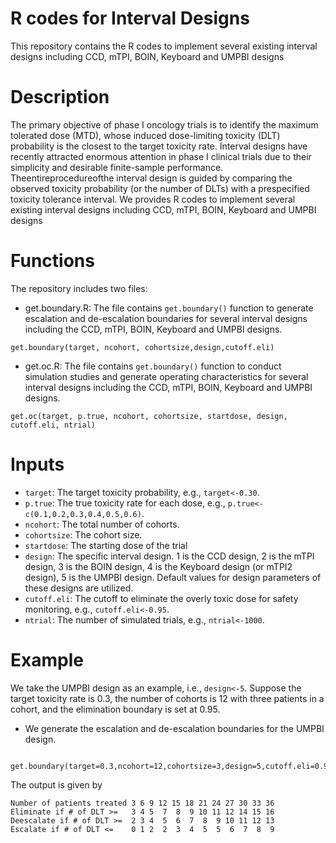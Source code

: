 # R codes for Interval Designs
This repository contains the R codes to implement several existing interval designs including CCD, mTPI, BOIN, Keyboard and UMPBI designs

# Description
The primary objective of phase I oncology trials is to identify the maximum tolerated dose (MTD), whose induced dose-limiting toxicity (DLT) probability is the closest to the target toxicity rate. Interval designs have recently attracted enormous attention in phase I clinical trials due to their simplicity and desirable finite-sample performance. Theentireprocedureofthe interval design is guided by comparing the observed toxicity probability (or the number of DLTs) with a prespecified toxicity tolerance interval. We provides R codes to implement several existing interval designs including CCD, mTPI, BOIN, Keyboard and UMPBI designs

# Functions
The repository includes two files:
* get.boundary.R: The file contains ```get.boundary()``` function to generate escalation and de-escalation boundaries for several interval designs including the CCD, mTPI, BOIN, Keyboard and UMPBI designs.
```rscript
get.boundary(target, ncohort, cohortsize,design,cutoff.eli)
```
* get.oc.R: The file contains ```get.boundary()``` function to conduct simulation studies and generate operating characteristics for several interval designs including the CCD, mTPI, BOIN, Keyboard and UMPBI designs.
```rscript
get.oc(target, p.true, ncohort, cohortsize, startdose, design, cutoff.eli, ntrial)
```

# Inputs
* ```target```: The target toxicity probability, e.g., ```target<-0.30```.
* ```p.true```: The true toxicity rate for each dose, e.g., ```p.true<-c(0.1,0.2,0.3,0.4,0.5,0.6)```.
* ```ncohort```: The total number of cohorts.
* ```cohortsize```: The cohort size.
* ```startdose```: The starting dose of the trial
* ```design```: The specific interval design. 1 is the CCD design, 2 is the mTPI design, 3 is the BOIN design, 4 is the Keyboard design (or mTPI2 design), 5 is the UMPBI design. Default values for design parameters of these designs are utilized.
* ```cutoff.eli```: The cutoff to eliminate the overly toxic dose for safety monitoring, e.g., ```cutoff.eli<-0.95```.
* ```ntrial```: The number of simulated trials, e.g., ```ntrial<-1000```.

# Example
We take the UMPBI design as an example, i.e., ```design<-5```. Suppose the target toxicity rate is 0.3, the number of cohorts is 12 with three patients in a cohort, and the elimination boundary is set at 0.95. 
* We generate the escalation and de-escalation boundaries for the UMPBI design.
```rscript
 get.boundary(target=0.3,ncohort=12,cohortsize=3,design=5,cutoff.eli=0.95)
```
The output is given by 
```rscript
Number of patients treated 3 6 9 12 15 18 21 24 27 30 33 36
Eliminate if # of DLT >=   3 4 5  7  8  9 10 11 12 14 15 16
Deescalate if # of DLT >=  2 3 4  5  6  7  8  9 10 11 12 13
Escalate if # of DLT <=    0 1 2  2  3  4  5  5  6  7  8  9
```


